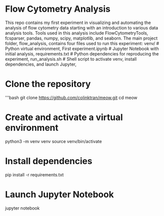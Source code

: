 # Flow Cytometry Analysis
This repo contains my first experiment in visualizing and automating the analysis of flow cytometry data starting with an introduction to various data analysis tools.
Tools used in this analysis include FlowCytometryTools, fcsparser, pandas, numpy, scipy, matplotlib, and seaborn.
The main project folder, flow_analysis, contains four files used to run this experiment: 
venv/  # Python virtual environment,
First experiment.ipynb  # Jupyter Notebook with initial analysis,
requirements.txt  # Python dependencies for reproducing the experiment,
run_analysis.sh  # Shell script to activate venv, install dependencies, and launch Jupyter,
# Clone the repository
'''bash
git clone https://github.com/colinktran/meow.git
cd meow
# Create and activate a virtual environment
python3 -m venv venv
source venv/bin/activate
# Install dependencies
pip install -r requirements.txt
# Launch Jupyter Notebook
jupyter notebook
